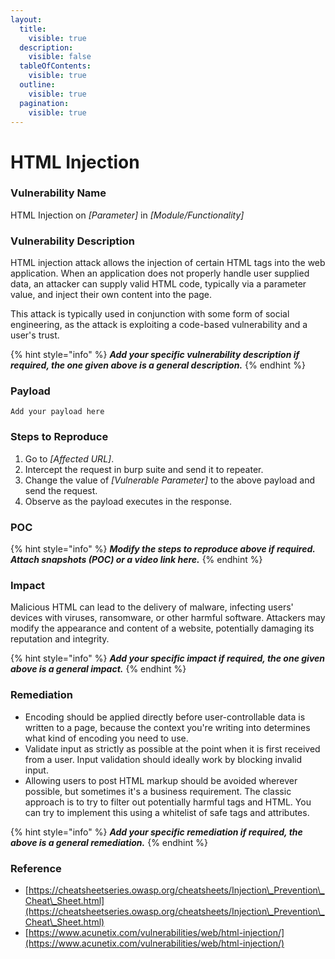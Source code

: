 ```yaml
---
layout:
  title:
    visible: true
  description:
    visible: false
  tableOfContents:
    visible: true
  outline:
    visible: true
  pagination:
    visible: true
---
```


# HTML Injection

### **Vulnerability Name**

HTML Injection on _\[Parameter]_ in _\[Module/Functionality]_

### **Vulnerability Description**

HTML injection attack allows the injection of certain HTML tags into the web application. When an application does not properly handle user supplied data, an attacker can supply valid HTML code, typically via a parameter value, and inject their own content into the page.

This attack is typically used in conjunction with some form of social engineering, as the attack is exploiting a code-based vulnerability and a user's trust.

{% hint style="info" %}
_**Add your specific vulnerability description if required, the one given above is a general description.**_
{% endhint %}

### **Payload**

```
Add your payload here
```

### Steps to Reproduce

1. Go to _\[Affected URL]_.
2. Intercept the request in burp suite and send it to repeater.
3. Change the value of _\[Vulnerable Parameter]_ to the above payload and send the request.
4. Observe as the payload executes in the response.

### **POC**

{% hint style="info" %}
_**Modify the steps to reproduce above if required. Attach snapshots (POC) or a video link here.**_
{% endhint %}

### **Impact**

Malicious HTML can lead to the delivery of malware, infecting users' devices with viruses, ransomware, or other harmful software. Attackers may modify the appearance and content of a website, potentially damaging its reputation and integrity.

{% hint style="info" %}
_**Add your specific impact if required, the one given above is a general impact.**_
{% endhint %}

### **Remediation**

* Encoding should be applied directly before user-controllable data is written to a page, because the context you're writing into determines what kind of encoding you need to use.
* Validate input as strictly as possible at the point when it is first received from a user. Input validation should ideally work by blocking invalid input.
* Allowing users to post HTML markup should be avoided wherever possible, but sometimes it's a business requirement. The classic approach is to try to filter out potentially harmful tags and HTML. You can try to implement this using a whitelist of safe tags and attributes.

{% hint style="info" %}
_**Add your specific remediation if required, the above is a general remediation.**_
{% endhint %}

### Reference

* [https://cheatsheetseries.owasp.org/cheatsheets/Injection\_Prevention\_Cheat\_Sheet.html](https://cheatsheetseries.owasp.org/cheatsheets/Injection\_Prevention\_Cheat\_Sheet.html)
* [https://www.acunetix.com/vulnerabilities/web/html-injection/](https://www.acunetix.com/vulnerabilities/web/html-injection/)
